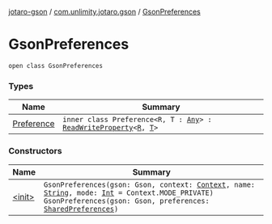 [jotaro-gson](../../index.md) / [com.unlimity.jotaro.gson](../index.md) / [GsonPreferences](./index.md)

# GsonPreferences

`open class GsonPreferences`

### Types

| Name | Summary |
|---|---|
| [Preference](-preference/index.md) | `inner class Preference<R, T : `[`Any`](https://kotlinlang.org/api/latest/jvm/stdlib/kotlin/-any/index.html)`> : `[`ReadWriteProperty`](https://kotlinlang.org/api/latest/jvm/stdlib/kotlin.properties/-read-write-property/index.html)`<`[`R`](-preference/index.md#R)`, `[`T`](-preference/index.md#T)`>` |

### Constructors

| Name | Summary |
|---|---|
| [&lt;init&gt;](-init-.md) | `GsonPreferences(gson: Gson, context: `[`Context`](https://developer.android.com/reference/android/content/Context.html)`, name: `[`String`](https://kotlinlang.org/api/latest/jvm/stdlib/kotlin/-string/index.html)`, mode: `[`Int`](https://kotlinlang.org/api/latest/jvm/stdlib/kotlin/-int/index.html)` = Context.MODE_PRIVATE)`<br>`GsonPreferences(gson: Gson, preferences: `[`SharedPreferences`](https://developer.android.com/reference/android/content/SharedPreferences.html)`)` |
